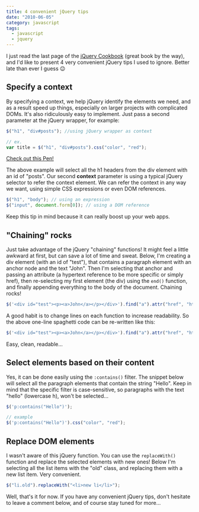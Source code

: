 ```yaml
---
title: 4 convenient jQuery tips
date: "2010-06-05"
category: javascript
tags:
  - javascript
  - jquery
---
```


I just read the last page of the [jQuery Cookbook](http://www.amazon.com/jQuery-Cookbook-Solutions-Examples-Developers/dp/0596159773/ref=sr_1_1?ie=UTF8&s=books&qid=1274048822&sr=8-1 "jQuery Cookbook") (great book by the way), and I'd like to present 4 very convenient jQuery tips I used to ignore. Better late than ever I guess 😉

## Specify a context

By specifying a context, we help jQuery identify the elements we need, and as a result speed up things, especially on larger projects with complicated DOMs. It's also ridiculously easy to implement. Just pass a second parameter at the jQuery wrapper, for example:

```js
$("h1", "div#posts"); //using jQuery wrapper as context

// ex.
var title = $("h1", "div#posts").css("color", "red");
```

[Check out this Pen!](http://codepen.io/tsevdos/pen/ovzfk)

The above example will select all the h1 headers from the div element with an id of "posts". Our second **context** parameter is using a typical jQuery selector to refer the context element. We can refer the context in any way we want, using simple CSS expressions or even DOM references.

```js
$("h1", "body"); // using an expression
$("input", document.form[0]); // using a DOM reference
```

Keep this tip in mind because it can really boost up your web apps.

## "Chaining" rocks

Just take advantage of the jQuery "chaining" functions! It might feel a little awkward at first, but can save a lot of time and sweat. Below, I'm creating a div element (with an id of "test"), that contains a paragraph element with an anchor node and the text "John". Then I'm selecting that anchor and passing an attribute (a hypertext reference to be more specific or simply href), then re-selecting my first element (the div) using the `end()` function, and finally appending everything to the body of the document. Chaining rocks!

```js
$('<div id="test"><p><a>John</a></p></div>').find("a").attr("href", "http://phrappe.com/").end().appendTo("body");
```

A good habit is to change lines on each function to increase readability. So the above one-line spaghetti code can be re-written like this:

```js
$('<div id="test"><p><a>John</a></p></div>').find("a").attr("href", "http://phrappe.com/").end().appendTo("body");
```

Easy, clean, readable...

## Select elements based on their content

Yes, it can be done easily using the `:contains()` filter. The snippet below will select all the paragraph elements that contain the string "Hello". Keep in mind that the specific filter is case-sensitive, so paragraphs with the text "hello" (lowercase h), won't be selected...

```js
$('p:contains("Hello")');

// example
$('p:contains("Hello")').css("color", "red");
```

## Replace DOM elements

I wasn't aware of this jQuery function. You can use the `replaceWith()` function and replace the selected elements with new ones! Below I'm selecting all the list items with the "old" class, and replacing them with a new list item. Very convenient.

```js
$("li.old").replaceWith("<li>new li</li>");
```

Well, that's it for now. If you have any convenient jQuery tips, don't hesitate to leave a comment below, and of course stay tuned for more...
